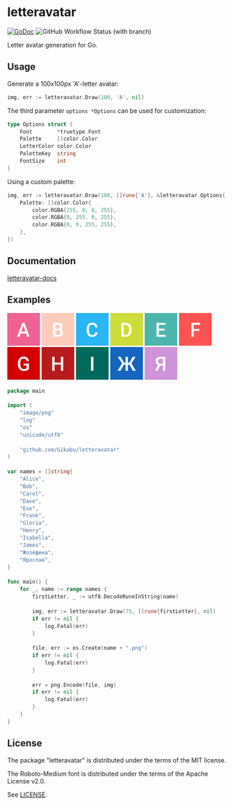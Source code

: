 # letteravatar

[![GoDoc](https://godoc.org/github.com/HaoZi-Team/letteravatar?status.svg)](https://godoc.org/github.com/HaoZi-Team/letteravatar)
![GitHub Workflow Status (with branch)](https://img.shields.io/github/actions/workflow/status/HaoZi-Team/letteravatar/test.yml?branch=main&style=flat-square)

Letter avatar generation for Go.

## Usage

Generate a 100x100px 'A'-letter avatar:

```go
img, err := letteravatar.Draw(100, 'A', nil)
```

The third parameter `options *Options` can be used for customization:

```go
type Options struct {
	Font        *truetype.Font
	Palette     []color.Color
	LetterColor color.Color
	PaletteKey  string
	FontSize    int
}
```

Using a custom palette:

```go
img, err := letteravatar.Draw(100, []rune{'A'}, &letteravatar.Options{
	Palette: []color.Color{
		color.RGBA{255, 0, 0, 255},
		color.RGBA{0, 255, 0, 255},
		color.RGBA{0, 0, 255, 255},
	},
})
```

## Documentation

[letteravatar-docs](https://godoc.org/github.com/haozi-team/letteravatar)

## Examples

![](example/Alice.png)
![](example/Bob.png)
![](example/Carol.png)
![](example/Dave.png)
![](example/Eve.png)
![](example/Frank.png)
![](example/Gloria.png)
![](example/Henry.png)
![](example/Isabella.png)
![](example/Жозефина.png)
![](example/Ярослав.png)

```go
package main

import (
	"image/png"
	"log"
	"os"
	"unicode/utf8"

	"github.com/Gikabu/letteravatar"
)

var names = []string{
	"Alice",
	"Bob",
	"Carol",
	"Dave",
	"Eve",
	"Frank",
	"Gloria",
	"Henry",
	"Isabella",
	"James",
	"Жозефина",
	"Ярослав",
}

func main() {
	for _, name := range names {
		firstLetter, _ := utf8.DecodeRuneInString(name)

		img, err := letteravatar.Draw(75, []rune{firstLetter}, nil)
		if err != nil {
			log.Fatal(err)
		}

		file, err := os.Create(name + ".png")
		if err != nil {
			log.Fatal(err)
		}

		err = png.Encode(file, img)
		if err != nil {
			log.Fatal(err)
		}
	}
}

```

## License

The package "letteravatar" is distributed under the terms of the MIT license.

The Roboto-Medium font is distributed under the terms of the Apache License v2.0.

See [LICENSE](LICENSE).

